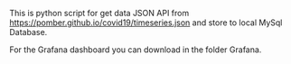 

This is python script for get data JSON API from https://pomber.github.io/covid19/timeseries.json 
and store to local MySql Database.

For the Grafana dashboard you can download in the folder Grafana.



